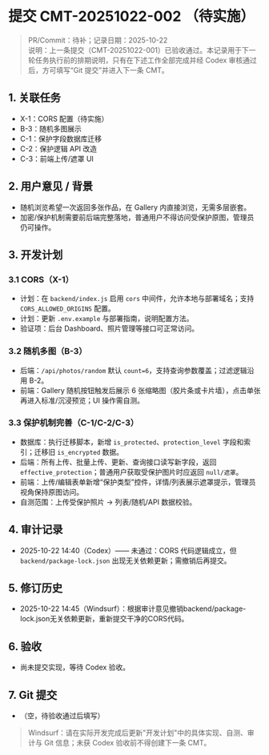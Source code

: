 # 提交 CMT-20251022-002 （待实施）
> PR/Commit：待补；记录日期：2025-10-22  
> 说明：上一条提交（CMT-20251022-001）已验收通过。本记录用于下一轮任务执行前的排期说明，只有在下述工作全部完成并经 Codex 审核通过后，方可填写“Git 提交”并进入下一条 CMT。

## 1. 关联任务
- X-1：CORS 配置（待实施）
- B-3：随机多图展示
- C-1：保护字段数据库迁移
- C-2：保护逻辑 API 改造
- C-3：前端上传/遮罩 UI

## 2. 用户意见 / 背景
- 随机浏览希望一次返回多张作品，在 Gallery 内直接浏览，无需多层嵌套。
- 加密/保护机制需要前后端完整落地，普通用户不得访问受保护原图，管理员仍可操作。

## 3. 开发计划
### 3.1 CORS（X-1）
- 计划：在 `backend/index.js` 启用 `cors` 中间件，允许本地与部署域名；支持 `CORS_ALLOWED_ORIGINS` 配置。
- 计划：更新 `.env.example` 与部署指南，说明配置方法。
- 验证项：后台 Dashboard、照片管理等接口可正常访问。

### 3.2 随机多图（B-3）
- 后端：`/api/photos/random` 默认 `count=6`，支持查询参数覆盖；过滤逻辑沿用 B-2。
- 前端：Gallery 随机按钮触发后展示 6 张缩略图（胶片条或卡片墙），点击单张再进入标准/沉浸预览；UI 操作需自测。

### 3.3 保护机制完善（C-1/C-2/C-3）
- 数据库：执行迁移脚本，新增 `is_protected`、`protection_level` 字段和索引；迁移旧 `is_encrypted` 数据。
- 后端：所有上传、批量上传、更新、查询接口读写新字段，返回 `effective_protection`；普通用户获取受保护图片时应返回 `null/遮罩`。
- 前端：上传/编辑表单新增“保护类型”控件，详情/列表展示遮罩提示，管理员视角保持原图访问。
- 自测范围：上传受保护照片 → 列表/随机/API 数据校验。

## 4. 审计记录
- 2025-10-22 14:40（Codex）—— 未通过：CORS 代码逻辑成立，但 `backend/package-lock.json` 出现无关依赖更新；需撤销后再提交。

## 5. 修订历史
- 2025-10-22 14:45（Windsurf）：根据审计意见撤销backend/package-lock.json无关依赖更新，重新提交干净的CORS代码。

## 6. 验收
- 尚未提交实现，等待 Codex 验收。

## 7. Git 提交
- （空，待验收通过后填写）

> Windsurf：请在实际开发完成后更新"开发计划"中的具体实现、自测、审计与 Git 信息；未获 Codex 验收前不得创建下一条 CMT。
